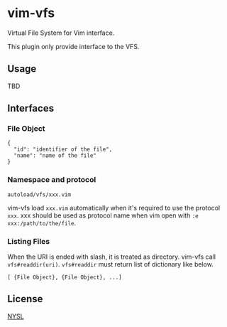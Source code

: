 # vim-vfs

Virtual File System for Vim interface.

This plugin only provide interface to the VFS.

## Usage

TBD

## Interfaces

### File Object

```
{
  "id": "identifier of the file",
  "name": "name of the file"
}
```

### Namespace and protocol

```
autoload/vfs/xxx.vim
```

vim-vfs load `xxx.vim` automatically when it's required to use the protocol `xxx`.
xxx should be used as protocol name when vim open with `:e xxx:/path/to/the/file`.

### Listing Files

When the URI is ended with slash, it is treated as directory. vim-vfs call `vfs#readdir(uri)`. `vfs#readdir` must return list of dictionary like below.

```
[ {File Object}, {File Object}, ...]
```


## License

[NYSL](http://www.kmonos.net/nysl/index.en.html)

